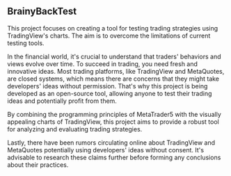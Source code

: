 ## BrainyBackTest
This project focuses on creating a tool for testing trading strategies using TradingView's charts. The aim is to overcome the limitations of current testing tools.

In the financial world, it's crucial to understand that traders' behaviors and views evolve over time. To succeed in trading, you need fresh and innovative ideas. Most trading platforms, like TradingView and MetaQuotes, are closed systems, which means there are concerns that they might take developers' ideas without permission. That's why this project is being developed as an open-source tool, allowing anyone to test their trading ideas and potentially profit from them.

By combining the programming principles of MetaTrader5  with the visually appealing charts of TradingView, this project aims to provide a robust tool for analyzing and evaluating trading strategies.

Lastly, there have been rumors circulating online about TradingView and MetaQuotes potentially using developers' ideas without consent. It's advisable to research these claims further before forming any conclusions about their practices.